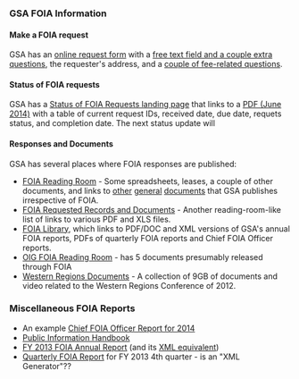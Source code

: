 ### GSA FOIA Information

#### Make a FOIA request

GSA has an [online request form](http://www.gsa.gov/portal/content/103778) with a [free text field and a couple extra questions](request-1.png),  the requester's address, and a [couple of fee-related questions](request-2.png).

#### Status of FOIA requests

GSA has a [Status of FOIA Requests landing page](http://www.gsa.gov/portal/content/241965) that links to a [PDF (June 2014)](http://www.gsa.gov/portal/mediaId/193415/fileName/US_General_Services_Administration_Status_of_FOIA_Requests_-_JUNE_2014.action) with a table of current request IDs, received date, due date, requets status, and completion date. The next status update will

#### Responses and Documents

GSA has several places where FOIA responses are published:

* [FOIA Reading Room](http://www.gsa.gov/portal/content/103776) - Some spreadsheets, leases, a couple of other documents, and links to [other](http://www.gsa.gov/portal/indexpage/teaser/category/21007/hostUri/portal) [general](http://www.gsa.gov/portal/category/21417) [documents](http://www.gsa.gov/portal/indexpage/teaser/category/21002/hostUri/portal) that GSA publishes irrespective of FOIA.
* [FOIA Requested Records and Documents](http://www.gsa.gov/portal/content/305477) - Another reading-room-like list of links to various PDF and XLS files.
* [FOIA Library](http://www.gsa.gov/portal/content/104389), which links to PDF/DOC and XML versions of GSA's annual FOIA reports, PDFs of quarterly FOIA reports and Chief FOIA Officer reports.
* [OIG FOIA Reading Room](http://www.gsaig.gov/index.cfm/other-documents/foia-reading-room/) - has 5 documents presumably released through FOIA
* [Western Regions Documents](http://www.gsa.gov/portal/content/132303) - A collection of 9GB of documents and video related to the Western Regions Conference of 2012.

### Miscellaneous FOIA Reports

* An example [Chief FOIA Officer Report for 2014](http://www.gsa.gov/portal/mediaId/188539/fileName/FY_2014_GSA_Annual_FOIA_Report_FINAL_19MAR2014_31914.action)
* [Public Information Handbook](http://www.gsa.gov/portal/getMediaData?mediaId=188991)
* [FY 2013 FOIA Annual Report](http://www.gsa.gov/portal/mediaId/186395/fileName/GSA_Fiscal_Year_2013_Annual_FOIA_Report1.action) (and its [XML equivalent](http://www.gsa.gov/portal/getMediaData?mediaId=186399))
* [Quarterly FOIA Report](http://www.gsa.gov/portal/mediaId/181543/fileName/US_General_Services_Administration_Quarterly_FOIA_Reporting_-_Quarter_4.action) for FY 2013 4th quarter - is an "XML Generator"??
